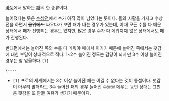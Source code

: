 [바둑](%EB%B0%94%EB%91%91.md)에서 말하는 [패](%ED%8C%A8.md)의 한 종류이다.

늘어졌다는 뜻은 [수상전](%EC%88%98%EC%83%81%EC%A0%84.md)에서 수가 아직 많이 남았다는 뜻이다. 돌의 사활을
가지고 수상전을 하면서 <del>물위에서</del> 싸우다가 보면 패가 나는 경우가 있는데, 이때 모든 수를 다 메운 상태에서 패가 진행되는
경우도 있지만, 많은 경우 수가 다 메워지지 않은 상태에서도 패가 진행된다.

반대편에서는 늘어진 쪽의 수를 다 메워야 패에서 이기기 때문에 늘어진 쪽에서는 팻감에 대한 부담이 상대적으로 적다. 1~2수 늘어진 정도는
감당이 되지만 3수 이상 늘어진 경우는 참 암울하다.`[1]`

`\----`

  * `[1]` 프로의 세계에서는 3수 이상 늘어진 패는 이길 수 없다는 것이 통설이다. 팻감이 아무리 많더라도 3수 늘어진 패의 경우 늘어진 수들을 메우는 동안 상대는 그만큼 팻감을 또 만들 여유가 생기기 때문이다.


